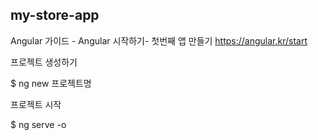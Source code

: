 ## my-store-app

Angular 가이드 - Angular 시작하기- 첫번째 앱 만들기
https://angular.kr/start


프로젝트 생성하기

$ ng new 프로젝트명


프로젝트 시작

$ ng serve -o
